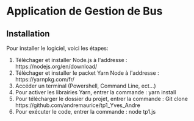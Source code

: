 
<h1>Application de Gestion de Bus</h1>

<h2>Installation</h2>

<p>Pour installer le logiciel, voici les étapes:

<ol>
<li>Téléchager et installer Node.js à l'addresse : https://nodejs.org/en/download/</li>
<li>Téléchager et installer le packet Yarn Node à l'addresse : https://yarnpkg.com/fr/
<li>Accéder un terminal (Powershell, Command Line, ect...)</li>
<li>Pour activer les librairies Yarn, entrer la commande : yarn install</li>
<li>Pour télécharger le dossier du projet, entrer la commande : Git clone https://github.com/andremaurice/tp1_Yves_Andre </li>
<li>Pour exécuter le code, entrer la commande : node tp1.js</li>
</ol>
